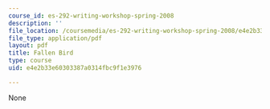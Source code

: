 ```yaml
---
course_id: es-292-writing-workshop-spring-2008
description: ''
file_location: /coursemedia/es-292-writing-workshop-spring-2008/e4e2b33e60303387a0314fbc9f1e3976_MITES_292S08_FalnBrd.pdf
file_type: application/pdf
layout: pdf
title: Fallen Bird
type: course
uid: e4e2b33e60303387a0314fbc9f1e3976

---
```

None
